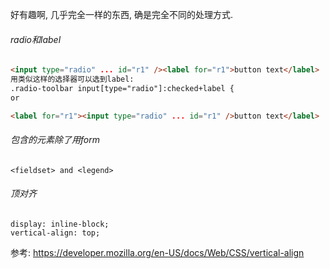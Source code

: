 好有趣啊, 几乎完全一样的东西, 确是完全不同的处理方式.





###### radio和label

```html
<input type="radio" ... id="r1" /><label for="r1">button text</label>
用类似这样的选择器可以选到label: 
.radio-toolbar input[type="radio"]:checked+label {
or

<label for="r1"><input type="radio" ... id="r1" />button text</label>
```

###### 包含的元素除了用form

```
<fieldset> and <legend>
```





###### 顶对齐

```
display: inline-block;
vertical-align: top;
```

参考: https://developer.mozilla.org/en-US/docs/Web/CSS/vertical-align


